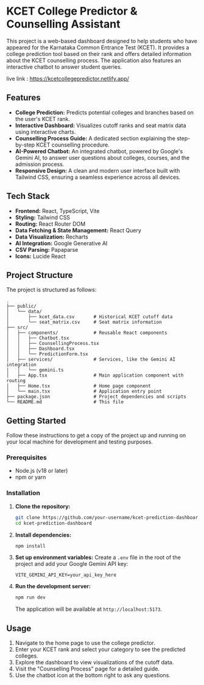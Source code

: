 # KCET College Predictor & Counselling Assistant

This project is a web-based dashboard designed to help students who have appeared for the Karnataka Common Entrance Test (KCET). It provides a college prediction tool based on their rank and offers detailed information about the KCET counselling process. The application also features an interactive chatbot to answer student queries.

live link : https://kcetcollegepredictor.netlify.app/

## Features

*   **College Prediction:** Predicts potential colleges and branches based on the user's KCET rank.
*   **Interactive Dashboard:** Visualizes cutoff ranks and seat matrix data using interactive charts.
*   **Counselling Process Guide:** A dedicated section explaining the step-by-step KCET counselling procedure.
*   **AI-Powered Chatbot:** An integrated chatbot, powered by Google's Gemini AI, to answer user questions about colleges, courses, and the admission process.
*   **Responsive Design:** A clean and modern user interface built with Tailwind CSS, ensuring a seamless experience across all devices.

## Tech Stack

*   **Frontend:** React, TypeScript, Vite
*   **Styling:** Tailwind CSS
*   **Routing:** React Router DOM
*   **Data Fetching & State Management:** React Query
*   **Data Visualization:** Recharts
*   **AI Integration:** Google Generative AI
*   **CSV Parsing:** Papaparse
*   **Icons:** Lucide React

## Project Structure

The project is structured as follows:

```
.
├── public/
│   └── data/
│       ├── kcet_data.csv       # Historical KCET cutoff data
│       └── seat_matrix.csv     # Seat matrix information
├── src/
│   ├── components/             # Reusable React components
│   │   ├── Chatbot.tsx
│   │   ├── CounsellingProcess.tsx
│   │   ├── Dashboard.tsx
│   │   └── PredictionForm.tsx
│   ├── services/               # Services, like the Gemini AI integration
│   │   └── gemini.ts
│   ├── App.tsx                 # Main application component with routing
│   ├── Home.tsx                # Home page component
│   └── main.tsx                # Application entry point
├── package.json                # Project dependencies and scripts
└── README.md                   # This file
```

## Getting Started

Follow these instructions to get a copy of the project up and running on your local machine for development and testing purposes.

### Prerequisites

*   Node.js (v18 or later)
*   npm or yarn

### Installation

1.  **Clone the repository:**
    ```bash
    git clone https://github.com/your-username/kcet-prediction-dashboard.git
    cd kcet-prediction-dashboard
    ```

2.  **Install dependencies:**
    ```bash
    npm install
    ```

3.  **Set up environment variables:**
    Create a `.env` file in the root of the project and add your Google Gemini API key:
    ```
    VITE_GEMINI_API_KEY=your_api_key_here
    ```

4.  **Run the development server:**
    ```bash
    npm run dev
    ```
    The application will be available at `http://localhost:5173`.

## Usage

1.  Navigate to the home page to use the college predictor.
2.  Enter your KCET rank and select your category to see the predicted colleges.
3.  Explore the dashboard to view visualizations of the cutoff data.
4.  Visit the "Counselling Process" page for a detailed guide.
5.  Use the chatbot icon at the bottom right to ask any questions.
